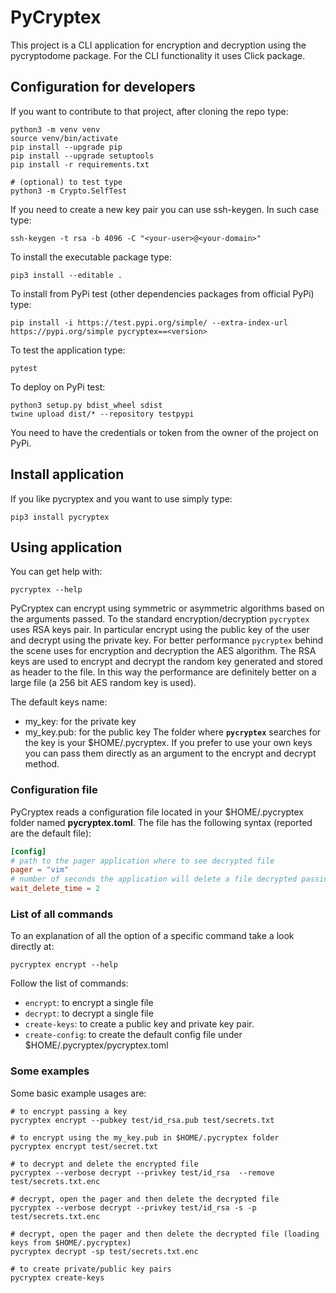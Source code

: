 # PyCryptex
This project is a CLI application for encryption and decryption using the pycryptodome package. For the CLI functionality it uses
Click package.


## Configuration for developers

If you want to contribute to that project, after cloning the repo type:
```shell script
python3 -m venv venv
source venv/bin/activate
pip install --upgrade pip
pip install --upgrade setuptools
pip install -r requirements.txt

# (optional) to test type
python3 -m Crypto.SelfTest
```

If you need to create a new key pair you can use ssh-keygen. In such case type:
```shell script
ssh-keygen -t rsa -b 4096 -C "<your-user>@<your-domain>"
```

To install the executable package type:
````shell script
pip3 install --editable .
````

To install from PyPi test (other dependencies packages from official PyPi) type:
````shell script
pip install -i https://test.pypi.org/simple/ --extra-index-url https://pypi.org/simple pycryptex==<version>
````

To test the application type:
```shell script
pytest
```

To deploy on PyPi test:
```shell script
python3 setup.py bdist_wheel sdist
twine upload dist/* --repository testpypi
```
You need to have the credentials or token from the owner of the project on PyPi.

## Install application

If you like pycryptex and you want to use simply type:
```shell script
pip3 install pycryptex
```

## Using application

You can get help with:
````shell script
pycryptex --help
````

PyCryptex can encrypt using symmetric or asymmetric algorithms based on the arguments passed.
To the standard encryption/decryption ``pycryptex`` uses RSA keys pair. In particular encrypt using the public key of the user and decrypt
using the private key. For better performance ``pycryptex`` behind the scene uses for encryption and decryption the AES algorithm.
The RSA keys are used to encrypt and decrypt the random key generated and stored as header to the file.
In this way the performance are definitely better on a large file (a 256 bit AES random key is used).


The default keys name:
- my_key: for the private key
- my_key.pub: for the public key
The folder where **`pycryptex`** searches for the key is your $HOME/.pycryptex. If you prefer to use your own
keys you can pass them directly as an argument to the encrypt and decrypt method.

### Configuration file

PyCryptex reads a configuration file located in your $HOME/.pycryptex folder named **pycryptex.toml**.
The file has the following syntax (reported are the default file):
```toml
[config]
# path to the pager application where to see decrypted file
pager = "vim"
# number of seconds the application will delete a file decrypted passing the s option flag
wait_delete_time = 2
```

### List of all commands

To an explanation of all the option of a specific command take a look directly at:
```shell script
pycryptex encrypt --help
```

Follow the list of commands:
- `encrypt`: to encrypt a single file
- `decrypt`: to decrypt a single file
- `create-keys`: to create a public key and private key pair.
- `create-config`: to create the default config file under $HOME/.pycryptex/pycryptex.toml

### Some examples
Some basic example usages are:
````shell script
# to encrypt passing a key
pycryptex encrypt --pubkey test/id_rsa.pub test/secrets.txt

# to encrypt using the my_key.pub in $HOME/.pycryptex folder
pycryptex encrypt test/secret.txt

# to decrypt and delete the encrypted file
pycryptex --verbose decrypt --privkey test/id_rsa  --remove test/secrets.txt.enc

# decrypt, open the pager and then delete the decrypted file
pycryptex --verbose decrypt --privkey test/id_rsa -s -p  test/secrets.txt.enc

# decrypt, open the pager and then delete the decrypted file (loading keys from $HOME/.pycryptex)
pycryptex decrypt -sp test/secrets.txt.enc

# to create private/public key pairs
pycryptex create-keys
````